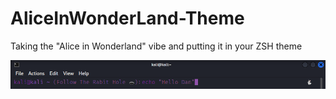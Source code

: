 # AliceInWonderLand-Theme
Taking the "Alice in Wonderland" vibe and putting it in your ZSH theme

![Screenshot](./screenshot.png)
